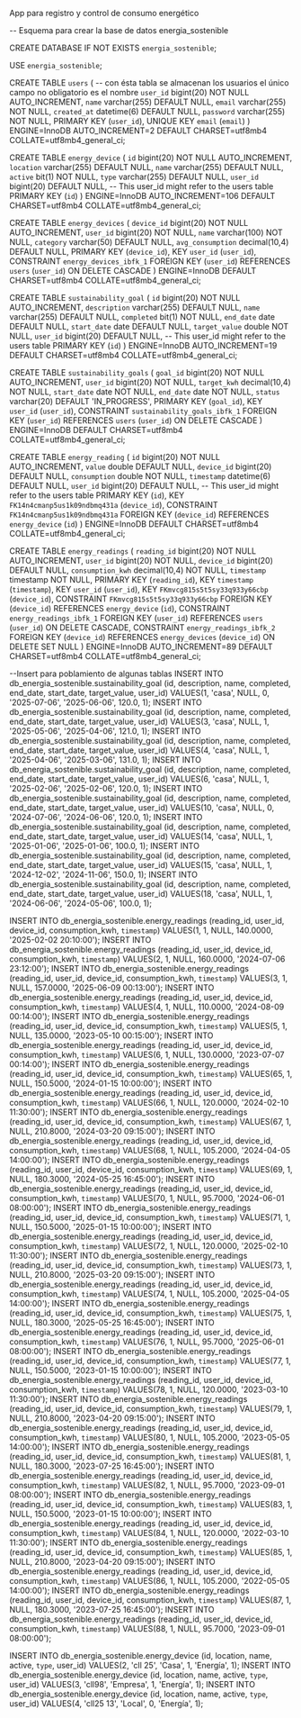 App para registro y control de consumo energético

-- Esquema para crear la base de datos energia_sostenible

CREATE DATABASE IF NOT EXISTS `energia_sostenible`;

USE `energia_sostenible`;

CREATE TABLE `users` ( -- con ésta tabla se almacenan los usuarios el único campo no obligatorio es el nombre
  `user_id` bigint(20) NOT NULL AUTO_INCREMENT,
  `name` varchar(255) DEFAULT NULL,
  `email` varchar(255) NOT NULL,
  `created_at` datetime(6) DEFAULT NULL,
  `password` varchar(255) NOT NULL,
  PRIMARY KEY (`user_id`),
  UNIQUE KEY `email` (`email`)
) ENGINE=InnoDB AUTO_INCREMENT=2 DEFAULT CHARSET=utf8mb4 COLLATE=utf8mb4_general_ci;


CREATE TABLE `energy_device` (
  `id` bigint(20) NOT NULL AUTO_INCREMENT,
  `location` varchar(255) DEFAULT NULL,
  `name` varchar(255) DEFAULT NULL,
  `active` bit(1) NOT NULL,
  `type` varchar(255) DEFAULT NULL,
  `user_id` bigint(20) DEFAULT NULL, -- This user_id might refer to the users table
  PRIMARY KEY (`id`)
) ENGINE=InnoDB AUTO_INCREMENT=106 DEFAULT CHARSET=utf8mb4 COLLATE=utf8mb4_general_ci;


CREATE TABLE `energy_devices` (
  `device_id` bigint(20) NOT NULL AUTO_INCREMENT,
  `user_id` bigint(20) NOT NULL,
  `name` varchar(100) NOT NULL,
  `category` varchar(50) DEFAULT NULL,
  `avg_consumption` decimal(10,4) DEFAULT NULL,
  PRIMARY KEY (`device_id`),
  KEY `user_id` (`user_id`),
  CONSTRAINT `energy_devices_ibfk_1` FOREIGN KEY (`user_id`) REFERENCES `users` (`user_id`) ON DELETE CASCADE
) ENGINE=InnoDB DEFAULT CHARSET=utf8mb4 COLLATE=utf8mb4_general_ci;


CREATE TABLE `sustainability_goal` (
  `id` bigint(20) NOT NULL AUTO_INCREMENT,
  `description` varchar(255) DEFAULT NULL,
  `name` varchar(255) DEFAULT NULL,
  `completed` bit(1) NOT NULL,
  `end_date` date DEFAULT NULL,
  `start_date` date DEFAULT NULL,
  `target_value` double NOT NULL,
  `user_id` bigint(20) DEFAULT NULL, -- This user_id might refer to the users table
  PRIMARY KEY (`id`)
) ENGINE=InnoDB AUTO_INCREMENT=19 DEFAULT CHARSET=utf8mb4 COLLATE=utf8mb4_general_ci;


CREATE TABLE `sustainability_goals` (
  `goal_id` bigint(20) NOT NULL AUTO_INCREMENT,
  `user_id` bigint(20) NOT NULL,
  `target_kwh` decimal(10,4) NOT NULL,
  `start_date` date NOT NULL,
  `end_date` date NOT NULL,
  `status` varchar(20) DEFAULT 'IN_PROGRESS',
  PRIMARY KEY (`goal_id`),
  KEY `user_id` (`user_id`),
  CONSTRAINT `sustainability_goals_ibfk_1` FOREIGN KEY (`user_id`) REFERENCES `users` (`user_id`) ON DELETE CASCADE
) ENGINE=InnoDB DEFAULT CHARSET=utf8mb4 COLLATE=utf8mb4_general_ci;


CREATE TABLE `energy_reading` (
  `id` bigint(20) NOT NULL AUTO_INCREMENT,
  `value` double DEFAULT NULL,
  `device_id` bigint(20) DEFAULT NULL,
  `consumption` double NOT NULL,
  `timestamp` datetime(6) DEFAULT NULL,
  `user_id` bigint(20) DEFAULT NULL, -- This user_id might refer to the users table
  PRIMARY KEY (`id`),
  KEY `FK14n4cmanp5us1k09ndbmq431a` (`device_id`),
  CONSTRAINT `FK14n4cmanp5us1k09ndbmq431a` FOREIGN KEY (`device_id`) REFERENCES `energy_device` (`id`)
) ENGINE=InnoDB DEFAULT CHARSET=utf8mb4 COLLATE=utf8mb4_general_ci;


CREATE TABLE `energy_readings` (
  `reading_id` bigint(20) NOT NULL AUTO_INCREMENT,
  `user_id` bigint(20) NOT NULL,
  `device_id` bigint(20) DEFAULT NULL,
  `consumption_kwh` decimal(10,4) NOT NULL,
  `timestamp` timestamp NOT NULL,
  PRIMARY KEY (`reading_id`),
  KEY `timestamp` (`timestamp`),
  KEY `user_id` (`user_id`),
  KEY `FKmvcg815s5t5sy33q933y66cbp` (`device_id`),
  CONSTRAINT `FKmvcg815s5t5sy33q933y66cbp` FOREIGN KEY (`device_id`) REFERENCES `energy_device` (`id`),
  CONSTRAINT `energy_readings_ibfk_1` FOREIGN KEY (`user_id`) REFERENCES `users` (`user_id`) ON DELETE CASCADE,
  CONSTRAINT `energy_readings_ibfk_2` FOREIGN KEY (`device_id`) REFERENCES `energy_devices` (`device_id`) ON DELETE SET NULL
) ENGINE=InnoDB AUTO_INCREMENT=89 DEFAULT CHARSET=utf8mb4 COLLATE=utf8mb4_general_ci;

--Insert para poblamiento de algunas tablas
INSERT INTO db_energia_sostenible.sustainability_goal (id, description, name, completed, end_date, start_date, target_value, user_id) VALUES(1, 'casa', NULL, 0, '2025-07-06', '2025-06-06', 120.0, 1);
INSERT INTO db_energia_sostenible.sustainability_goal (id, description, name, completed, end_date, start_date, target_value, user_id) VALUES(3, 'casa', NULL, 1, '2025-05-06', '2025-04-06', 121.0, 1);
INSERT INTO db_energia_sostenible.sustainability_goal (id, description, name, completed, end_date, start_date, target_value, user_id) VALUES(4, 'casa', NULL, 1, '2025-04-06', '2025-03-06', 131.0, 1);
INSERT INTO db_energia_sostenible.sustainability_goal (id, description, name, completed, end_date, start_date, target_value, user_id) VALUES(6, 'casa', NULL, 1, '2025-02-06', '2025-02-06', 120.0, 1);
INSERT INTO db_energia_sostenible.sustainability_goal (id, description, name, completed, end_date, start_date, target_value, user_id) VALUES(10, 'casa', NULL, 0, '2024-07-06', '2024-06-06', 120.0, 1);
INSERT INTO db_energia_sostenible.sustainability_goal (id, description, name, completed, end_date, start_date, target_value, user_id) VALUES(14, 'casa', NULL, 1, '2025-01-06', '2025-01-06', 100.0, 1);
INSERT INTO db_energia_sostenible.sustainability_goal (id, description, name, completed, end_date, start_date, target_value, user_id) VALUES(15, 'casa', NULL, 1, '2024-12-02', '2024-11-06', 150.0, 1);
INSERT INTO db_energia_sostenible.sustainability_goal (id, description, name, completed, end_date, start_date, target_value, user_id) VALUES(18, 'casa', NULL, 1, '2024-06-06', '2024-05-06', 100.0, 1);


INSERT INTO db_energia_sostenible.energy_readings (reading_id, user_id, device_id, consumption_kwh, `timestamp`) VALUES(1, 1, NULL, 140.0000, '2025-02-02 20:10:00');
INSERT INTO db_energia_sostenible.energy_readings (reading_id, user_id, device_id, consumption_kwh, `timestamp`) VALUES(2, 1, NULL, 160.0000, '2024-07-06 23:12:00');
INSERT INTO db_energia_sostenible.energy_readings (reading_id, user_id, device_id, consumption_kwh, `timestamp`) VALUES(3, 1, NULL, 157.0000, '2025-06-09 00:13:00');
INSERT INTO db_energia_sostenible.energy_readings (reading_id, user_id, device_id, consumption_kwh, `timestamp`) VALUES(4, 1, NULL, 110.0000, '2024-08-09 00:14:00');
INSERT INTO db_energia_sostenible.energy_readings (reading_id, user_id, device_id, consumption_kwh, `timestamp`) VALUES(5, 1, NULL, 135.0000, '2023-05-10 00:15:00');
INSERT INTO db_energia_sostenible.energy_readings (reading_id, user_id, device_id, consumption_kwh, `timestamp`) VALUES(6, 1, NULL, 130.0000, '2023-07-07 00:14:00');
INSERT INTO db_energia_sostenible.energy_readings (reading_id, user_id, device_id, consumption_kwh, `timestamp`) VALUES(65, 1, NULL, 150.5000, '2024-01-15 10:00:00');
INSERT INTO db_energia_sostenible.energy_readings (reading_id, user_id, device_id, consumption_kwh, `timestamp`) VALUES(66, 1, NULL, 120.0000, '2024-02-10 11:30:00');
INSERT INTO db_energia_sostenible.energy_readings (reading_id, user_id, device_id, consumption_kwh, `timestamp`) VALUES(67, 1, NULL, 210.8000, '2024-03-20 09:15:00');
INSERT INTO db_energia_sostenible.energy_readings (reading_id, user_id, device_id, consumption_kwh, `timestamp`) VALUES(68, 1, NULL, 105.2000, '2024-04-05 14:00:00');
INSERT INTO db_energia_sostenible.energy_readings (reading_id, user_id, device_id, consumption_kwh, `timestamp`) VALUES(69, 1, NULL, 180.3000, '2024-05-25 16:45:00');
INSERT INTO db_energia_sostenible.energy_readings (reading_id, user_id, device_id, consumption_kwh, `timestamp`) VALUES(70, 1, NULL, 95.7000, '2024-06-01 08:00:00');
INSERT INTO db_energia_sostenible.energy_readings (reading_id, user_id, device_id, consumption_kwh, `timestamp`) VALUES(71, 1, NULL, 150.5000, '2025-01-15 10:00:00');
INSERT INTO db_energia_sostenible.energy_readings (reading_id, user_id, device_id, consumption_kwh, `timestamp`) VALUES(72, 1, NULL, 120.0000, '2025-02-10 11:30:00');
INSERT INTO db_energia_sostenible.energy_readings (reading_id, user_id, device_id, consumption_kwh, `timestamp`) VALUES(73, 1, NULL, 210.8000, '2025-03-20 09:15:00');
INSERT INTO db_energia_sostenible.energy_readings (reading_id, user_id, device_id, consumption_kwh, `timestamp`) VALUES(74, 1, NULL, 105.2000, '2025-04-05 14:00:00');
INSERT INTO db_energia_sostenible.energy_readings (reading_id, user_id, device_id, consumption_kwh, `timestamp`) VALUES(75, 1, NULL, 180.3000, '2025-05-25 16:45:00');
INSERT INTO db_energia_sostenible.energy_readings (reading_id, user_id, device_id, consumption_kwh, `timestamp`) VALUES(76, 1, NULL, 95.7000, '2025-06-01 08:00:00');
INSERT INTO db_energia_sostenible.energy_readings (reading_id, user_id, device_id, consumption_kwh, `timestamp`) VALUES(77, 1, NULL, 150.5000, '2023-01-15 10:00:00');
INSERT INTO db_energia_sostenible.energy_readings (reading_id, user_id, device_id, consumption_kwh, `timestamp`) VALUES(78, 1, NULL, 120.0000, '2023-03-10 11:30:00');
INSERT INTO db_energia_sostenible.energy_readings (reading_id, user_id, device_id, consumption_kwh, `timestamp`) VALUES(79, 1, NULL, 210.8000, '2023-04-20 09:15:00');
INSERT INTO db_energia_sostenible.energy_readings (reading_id, user_id, device_id, consumption_kwh, `timestamp`) VALUES(80, 1, NULL, 105.2000, '2023-05-05 14:00:00');
INSERT INTO db_energia_sostenible.energy_readings (reading_id, user_id, device_id, consumption_kwh, `timestamp`) VALUES(81, 1, NULL, 180.3000, '2023-07-25 16:45:00');
INSERT INTO db_energia_sostenible.energy_readings (reading_id, user_id, device_id, consumption_kwh, `timestamp`) VALUES(82, 1, NULL, 95.7000, '2023-09-01 08:00:00');
INSERT INTO db_energia_sostenible.energy_readings (reading_id, user_id, device_id, consumption_kwh, `timestamp`) VALUES(83, 1, NULL, 150.5000, '2023-01-15 10:00:00');
INSERT INTO db_energia_sostenible.energy_readings (reading_id, user_id, device_id, consumption_kwh, `timestamp`) VALUES(84, 1, NULL, 120.0000, '2022-03-10 11:30:00');
INSERT INTO db_energia_sostenible.energy_readings (reading_id, user_id, device_id, consumption_kwh, `timestamp`) VALUES(85, 1, NULL, 210.8000, '2023-04-20 09:15:00');
INSERT INTO db_energia_sostenible.energy_readings (reading_id, user_id, device_id, consumption_kwh, `timestamp`) VALUES(86, 1, NULL, 105.2000, '2022-05-05 14:00:00');
INSERT INTO db_energia_sostenible.energy_readings (reading_id, user_id, device_id, consumption_kwh, `timestamp`) VALUES(87, 1, NULL, 180.3000, '2023-07-25 16:45:00');
INSERT INTO db_energia_sostenible.energy_readings (reading_id, user_id, device_id, consumption_kwh, `timestamp`) VALUES(88, 1, NULL, 95.7000, '2023-09-01 08:00:00');


INSERT INTO db_energia_sostenible.energy_device (id, location, name, active, `type`, user_id) VALUES(2, 'cll 25', 'Casa', 1, 'Energía', 1);
INSERT INTO db_energia_sostenible.energy_device (id, location, name, active, `type`, user_id) VALUES(3, 'cll98', 'Empresa', 1, 'Energía', 1);
INSERT INTO db_energia_sostenible.energy_device (id, location, name, active, `type`, user_id) VALUES(4, 'cll25 13', 'Local', 0, 'Energía', 1);
